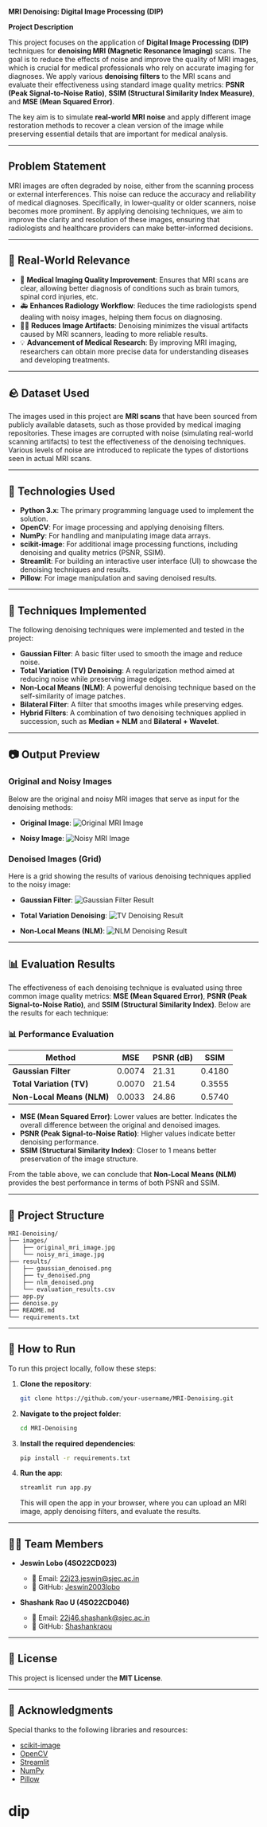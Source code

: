 **MRI Denoising: Digital Image Processing (DIP)**
 
**Project Description**

This project focuses on the application of **Digital Image Processing (DIP)** techniques for **denoising MRI (Magnetic Resonance Imaging)** scans. The goal is to reduce the effects of noise and improve the quality of MRI images, which is crucial for medical professionals who rely on accurate imaging for diagnoses. We apply various **denoising filters** to the MRI scans and evaluate their effectiveness using standard image quality metrics: **PSNR (Peak Signal-to-Noise Ratio)**, **SSIM (Structural Similarity Index Measure)**, and **MSE (Mean Squared Error)**.

The key aim is to simulate **real-world MRI noise** and apply different image restoration methods to recover a clean version of the image while preserving essential details that are important for medical analysis.

---

## Problem Statement

MRI images are often degraded by noise, either from the scanning process or external interferences. This noise can reduce the accuracy and reliability of medical diagnoses. Specifically, in lower-quality or older scanners, noise becomes more prominent. By applying denoising techniques, we aim to improve the clarity and resolution of these images, ensuring that radiologists and healthcare providers can make better-informed decisions.

---

## 🚀 Real-World Relevance

* 🏥 **Medical Imaging Quality Improvement**: Ensures that MRI scans are clear, allowing better diagnosis of conditions such as brain tumors, spinal cord injuries, etc.
* 🚑 **Enhances Radiology Workflow**: Reduces the time radiologists spend dealing with noisy images, helping them focus on diagnosing.
* 🧑‍⚕️ **Reduces Image Artifacts**: Denoising minimizes the visual artifacts caused by MRI scanners, leading to more reliable results.
* 💡 **Advancement of Medical Research**: By improving MRI imaging, researchers can obtain more precise data for understanding diseases and developing treatments.

---

## 🪨 Dataset Used

The images used in this project are **MRI scans** that have been sourced from publicly available datasets, such as those provided by medical imaging repositories. These images are corrupted with noise (simulating real-world scanning artifacts) to test the effectiveness of the denoising techniques. Various levels of noise are introduced to replicate the types of distortions seen in actual MRI scans.

---

## 🔧 Technologies Used

* **Python 3.x**: The primary programming language used to implement the solution.
* **OpenCV**: For image processing and applying denoising filters.
* **NumPy**: For handling and manipulating image data arrays.
* **scikit-image**: For additional image processing functions, including denoising and quality metrics (PSNR, SSIM).
* **Streamlit**: For building an interactive user interface (UI) to showcase the denoising techniques and results.
* **Pillow**: For image manipulation and saving denoised results.

---

## 🔢 Techniques Implemented

The following denoising techniques were implemented and tested in the project:

* **Gaussian Filter**: A basic filter used to smooth the image and reduce noise.
* **Total Variation (TV) Denoising**: A regularization method aimed at reducing noise while preserving image edges.
* **Non-Local Means (NLM)**: A powerful denoising technique based on the self-similarity of image patches.
* **Bilateral Filter**: A filter that smooths images while preserving edges.
* **Hybrid Filters**: A combination of two denoising techniques applied in succession, such as **Median + NLM** and **Bilateral + Wavelet**.

---

## 📷 Output Preview

### Original and Noisy Images

Below are the original and noisy MRI images that serve as input for the denoising methods:

* **Original Image**:
  ![Original MRI Image](results/original_mri_image.png)

* **Noisy Image**:
  ![Noisy MRI Image](results/noisy_mri_image.png)

### Denoised Images (Grid)

Here is a grid showing the results of various denoising techniques applied to the noisy image:

* **Gaussian Filter**:
  ![Gaussian Filter Result](results/gaussian_denoised.png)

* **Total Variation Denoising**:
  ![TV Denoising Result](results/tv_denoised.png)

* **Non-Local Means (NLM)**:
  ![NLM Denoising Result](results/nlm_denoised.png)

---

## 📊 Evaluation Results

The effectiveness of each denoising technique is evaluated using three common image quality metrics: **MSE (Mean Squared Error)**, **PSNR (Peak Signal-to-Noise Ratio)**, and **SSIM (Structural Similarity Index)**. Below are the results for each technique:

### 📊 Performance Evaluation

| Method                    | MSE    | PSNR (dB) | SSIM   |
| ------------------------- | ------ | --------- | ------ |
| **Gaussian Filter**       | 0.0074 | 21.31     | 0.4180 |
| **Total Variation (TV)**  | 0.0070 | 21.54     | 0.3555 |
| **Non-Local Means (NLM)** | 0.0033 | 24.86     | 0.5740 |

* **MSE (Mean Squared Error)**: Lower values are better. Indicates the overall difference between the original and denoised images.
* **PSNR (Peak Signal-to-Noise Ratio)**: Higher values indicate better denoising performance.
* **SSIM (Structural Similarity Index)**: Closer to 1 means better preservation of the image structure.

From the table above, we can conclude that **Non-Local Means (NLM)** provides the best performance in terms of both PSNR and SSIM.

---

## 📂 Project Structure

```plaintext
MRI-Denoising/
├── images/
│   ├── original_mri_image.jpg
│   └── noisy_mri_image.jpg
├── results/
│   ├── gaussian_denoised.png
│   ├── tv_denoised.png
│   ├── nlm_denoised.png
│   └── evaluation_results.csv
├── app.py
├── denoise.py
├── README.md
└── requirements.txt
```

---

## 🔄 How to Run

To run this project locally, follow these steps:

1. **Clone the repository**:

   ```bash
   git clone https://github.com/your-username/MRI-Denoising.git
   ```

2. **Navigate to the project folder**:

   ```bash
   cd MRI-Denoising
   ```

3. **Install the required dependencies**:

   ```bash
   pip install -r requirements.txt
   ```

4. **Run the app**:

   ```bash
   streamlit run app.py
   ```

   This will open the app in your browser, where you can upload an MRI image, apply denoising filters, and evaluate the results.

---

## 👨‍💼 Team Members

* **Jeswin Lobo (4SO22CD023)**

  * 📧 Email: [22j23.jeswin@sjec.ac.in](mailto:22j23.jeswin@sjec.ac.in)
  * 👤 GitHub: [Jeswin2003lobo](https://github.com/Jeswin2003lobo)

* **Shashank Rao U (4SO22CD046)**

  * 📧 Email: [22j46.shashank@sjec.ac.in](mailto:22j46.shashank@sjec.ac.in)
  * 👤 GitHub: [Shashankraou](https://github.com/Shashankraou)

---

## 📝 License

This project is licensed under the **MIT License**.

---

## 🚧 Acknowledgments

Special thanks to the following libraries and resources:

* [scikit-image](https://scikit-image.org/)
* [OpenCV](https://opencv.org/)
* [Streamlit](https://streamlit.io/)
* [NumPy](https://numpy.org/)
* [Pillow](https://python-pillow.org/)
# dip
